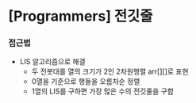 # [Programmers] 전깃줄

### 접근법

- LIS 알고리즘으로 해결
  - 두 전봇대를 열의 크기가 2인 2차원행렬 arr[][]로 표현
  - 0열을 기준으로 행들을 오름차순 정렬
  - 1열의 LIS를 구하면 가장 많은 수의 전깃줄을 구함
